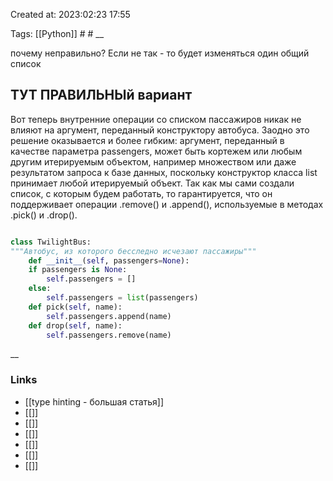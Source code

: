 

Created at: 2023:02:23 17:55

Tags: [[Python]] #   #
__ 

почему неправильно? Если не так - то будет изменяться один общий список 

## ТУТ ПРАВИЛЬНЫй  вариант

Вот теперь внутренние операции со списком пассажиров никак не влияют на аргумент, переданный конструктору автобуса. Заодно это решение оказывается и более гибким: аргумент, переданный в качестве параметра passengers, может быть кортежем или любым другим итерируемым объектом, например множеством или даже результатом запроса к базе данных, поскольку конструктор класса list принимает любой итерируемый объект. Так как мы сами создали список, с которым будем работать, то гарантируется, что он поддерживает операции .remove() и .append(), используемые в методах .pick() и .drop().

``` python 

class TwilightBus:
"""Автобус, из которого бесследно исчезают пассажиры"""
	def __init__(self, passengers=None):
	if passengers is None:
		self.passengers = [] 
	else:
		self.passengers = list(passengers) 
	def pick(self, name):
		self.passengers.append(name)
	def drop(self, name):
		self.passengers.remove(name) 

```

__

### Links

- [[type hinting - большая статья]]
- [[]]
- [[]]
- [[]]
- [[]]
- [[]]
- [[]]